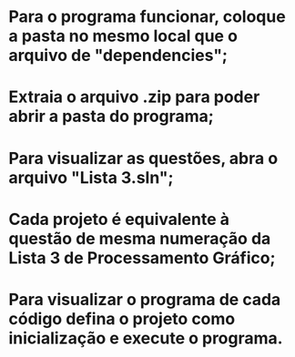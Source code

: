 # Para o programa funcionar, coloque a pasta no mesmo local que o arquivo de "dependencies";
# Extraia o arquivo .zip para poder abrir a pasta do programa;
# Para visualizar as questões, abra o arquivo "Lista 3.sln";
# Cada projeto é equivalente à questão de mesma numeração da Lista 3 de Processamento Gráfico;
# Para visualizar o programa de cada código defina o projeto como inicialização e execute o programa.
